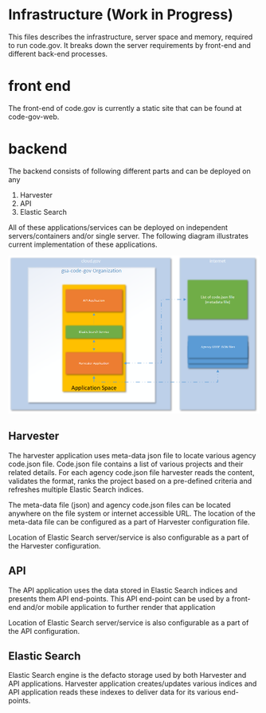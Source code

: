 # Infrastructure (Work in Progress)

This files describes the infrastructure, server space and memory, required to run code.gov.  It breaks down the server requirements by front-end and different back-end processes.

# front end
The front-end of code.gov is currently a static site that can be found at code-gov-web.

# backend
The backend consists of following different parts and can be deployed on any

1.  Harvester
2.  API
3.  Elastic Search

All of these applications/services can be deployed on independent servers/containers and/or single server.  The following diagram illustrates current implementation of these applications.

![Architecture Diagram](images/back_end_architecture.png)


## Harvester
The harvester application uses meta-data json file to locate various agency code.json file.  Code.json file contains a list of various projects and their related details.  For each agency code.json file harvester reads the content, validates the format, ranks the project based on a pre-defined criteria and refreshes multiple Elastic Search indices.

The meta-data file (json) and agency code.json files can be located anywhere on the file system or internet accessible URL.  The location of the meta-data file can be configured as a part of Harvester configuration file.

Location of Elastic Search server/service is also configurable as a part of the Harvester configuration.

## API
The API application uses the data stored in Elastic Search indices and presents them API end-points.  This API end-point can be used by a front-end and/or mobile application to further render that application

Location of Elastic Search server/service is also configurable as a part of the API configuration.


## Elastic Search
Elastic Search engine is the defacto storage used by both Harvester and API applications.  Harvester application creates/updates various indices and API application reads these indexes to deliver data for its various end-points.
